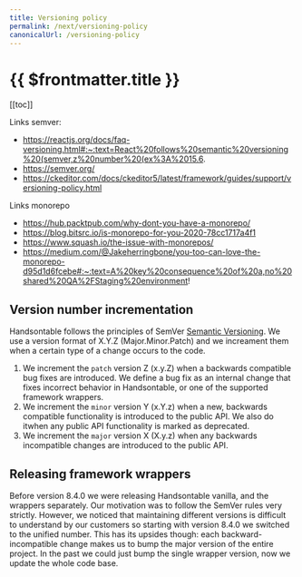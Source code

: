 ```yaml
---
title: Versioning policy
permalink: /next/versioning-policy
canonicalUrl: /versioning-policy
---
```


# {{ $frontmatter.title }}

[[toc]]

Links semver:

- https://reactjs.org/docs/faq-versioning.html#:~:text=React%20follows%20semantic%20versioning%20(semver,z%20number%20(ex%3A%2015.6.
- https://semver.org/
- https://ckeditor.com/docs/ckeditor5/latest/framework/guides/support/versioning-policy.html

Links monorepo

- https://hub.packtpub.com/why-dont-you-have-a-monorepo/
- https://blog.bitsrc.io/is-monorepo-for-you-2020-78cc1717a4f1
- https://www.squash.io/the-issue-with-monorepos/
- https://medium.com/@Jakeherringbone/you-too-can-love-the-monorepo-d95d1d6fcebe#:~:text=A%20key%20consequence%20of%20a,no%20shared%20QA%2FStaging%20environment!

## Version number incrementation

Handsontable follows the principles of SemVer [Semantic Versioning](https://semver.org/). We use a version format of X.Y.Z (Major.Minor.Patch) and we increament them when a certain type of a change occurs to the code.

1. We increment the `patch` version Z (x.y.Z) when a backwards compatible bug fixes are introduced. We define a bug fix as an internal change that fixes incorrect behavior in Handsontable, or one of the supported framework wrappers.
2. We increment the `minor` version Y (x.Y.z) when a new, backwards compatible functionality is introduced to the public API. We also do itwhen any public API functionality is marked as deprecated.
3. We increment the `major` version X (X.y.z) when any backwards incompatible changes are introduced to the public API.

## Releasing framework wrappers

Before version 8.4.0 we were releasing Handsontable vanilla, and the wrappers separately. Our motivation was to follow the SemVer rules very strictly. However, we noticed that maintaining different versions is difficult to understand by our customers so starting with version 8.4.0 we switched to the unified number. This has its upsides though: each backward-incompatible change makes us to bump the major version of the entire project. In the past we could just bump the single wrapper version, now we update the whole code base.  
